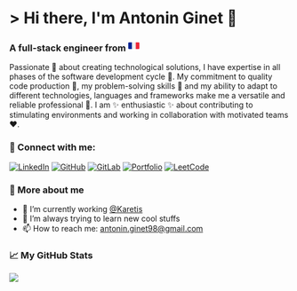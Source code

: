 # > Hi there, I'm Antonin Ginet 🙋

### A full-stack engineer from <img src="svg/france.svg" alt="France" width="20" height="20" />

Passionate 🥰 about creating technological solutions, I have expertise in all phases of the software development cycle 🔁. My commitment to quality code production 💪, my problem-solving skills 🧐 and my ability to adapt to different technologies, languages and frameworks make me a versatile and reliable professional 🤯. I am ✨ enthusiastic ✨ about contributing to stimulating environments and working in collaboration with motivated teams ❤️.

### 🤝 Connect with me:

[![LinkedIn](https://img.shields.io/badge/LinkedIn-0a66c2?logo=Linkedin&logoColor=white)](https://linkedin.com/in/antonin-ginet)
[![GitHub](https://img.shields.io/badge/GitHub-0d1117?logo=github&logoColor=white)](https://github.com/Ryubi98)
[![GitLab](https://img.shields.io/badge/GitLab-E24329?logo=gitlab&logoColor=white)](https://gitlab.com/Ryubi98)
[![Portfolio](https://img.shields.io/badge/Portfolio-323B4C?logo=gnometerminal&logoColor=white)](https://ryubi98.github.io/portfolio)
[![LeetCode](https://img.shields.io/badge/LeetCode-fea116?logo=leetcode&logoColor=white)](https://leetcode.com/Ryubi98)

### 👀 More about me

- 🔭 I’m currently working [@Karetis](https://www.linkedin.com/company/karetis)
- 🌱 I’m always trying to learn new cool stuffs
- 📫 How to reach me: [antonin.ginet98@gmail.com](mailto:antonin.ginet@gmail.com?subject=[GITHUB])

### 📈 My GitHub Stats

<img height="180em" src="https://github-readme-stats.vercel.app/api/top-langs/?username=Ryubi98&show_icons=true&hide_border=true&layout=compact&langs_count=8"/>
